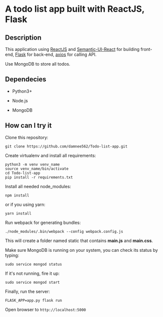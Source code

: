 A todo list app built with ReactJS, Flask
=============

Description
-----------
This application using [ReactJS](https://facebook.github.io/react/) and [Semantic-UI-React](https://react.semantic-ui.com/introduction) for building front-end, [Flask](http://flask.pocoo.org/) for back-end, [axios](https://github.com/mzabriskie/axios) for calling API.

Use MongoDB to store all todos.

Dependecies
-----------

* Python3+

* Node.js

* MongoDB

How can I try it
----------------

Clone this repository:

    git clone https://github.com/damnee562/Todo-list-app.git

Create virtualenv and install all requirements:

    python3 -m venv venv_name
    source venv_name/bin/activate
    cd Todo-list-app
    pip install -r requirements.txt

Install all needed node_modules:

    npm install

or if you using yarn:

    yarn install

Run webpack for generating bundles:

    ./node_modules/.bin/webpack --config webpack.config.js

This will create a folder named static that contains **main.js** and **main.css**.


Make sure MongoDB is running on your system, you can check its status by typing:

    sudo service mongod status

If it's not running, fire it up:

    sudo service mongod start

Finally, run the server:

    FLASK_APP=app.py flask run

Open browser to `http://localhost:5000`
